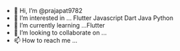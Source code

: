 - 👋 Hi, I’m @prajapat9782
- 👀 I’m interested in ... Flutter Javascript Dart Java Python
- 🌱 I’m currently learning ...Flutter
- 💞️ I’m looking to collaborate on ...
- 📫 How to reach me ...

<!---
prajapat9782/prajapat9782 is a ✨ special ✨ repository because its `README.md` (this file) appears on your GitHub profile.
You can click the Preview link to take a look at your changes.
--->
